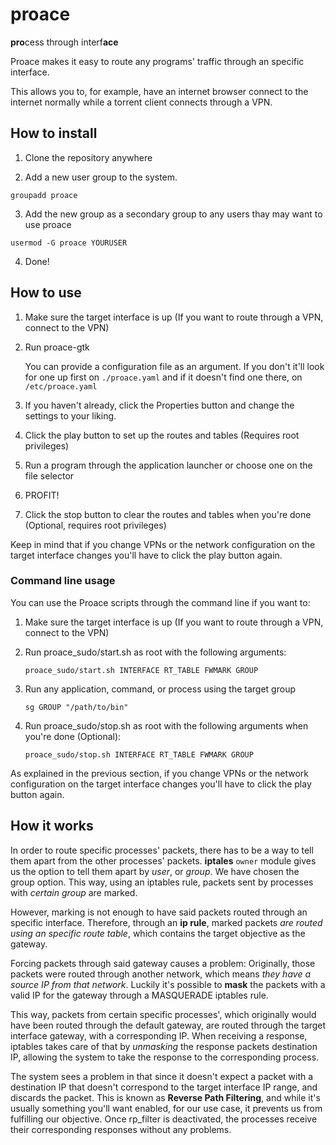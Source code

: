 # proace

**pro**cess through interf**ace**

Proace makes it easy to route any programs' traffic through an specific interface.

This allows you to, for example, have an internet browser connect to the internet normally while a torrent client connects through a VPN.

## How to install

1. Clone the repository anywhere

2. Add a new user group to the system.

```groupadd proace```

3. Add the new group as a secondary group to any users thay may want to use proace

```usermod -G proace YOURUSER```

4. Done!

## How to use

1. Make sure the target interface is up (If you want to route through a VPN, connect to the VPN)

2. Run proace-gtk

    You can provide a configuration file as an argument. If you don't it'll look for one up first on ```./proace.yaml``` and if it doesn't find one there, on ```/etc/proace.yaml```

3. If you haven't already, click the Properties button and change the settings to your liking.

4. Click the play button to set up the routes and tables (Requires root privileges)

5. Run a program through the application launcher or choose one on the file selector

6. PROFIT!

7. Click the stop button to clear the routes and tables when you're done (Optional, requires root privileges)

Keep in mind that if you change VPNs or the network configuration on the target interface changes you'll have to click the play button again.

### Command line usage

You can use the Proace scripts through the command line if you want to:

1. Make sure the target interface is up (If you want to route through a VPN, connect to the VPN)

2. Run proace_sudo/start.sh as root with the following arguments:

    ```proace_sudo/start.sh INTERFACE RT_TABLE FWMARK GROUP```

3. Run any application, command, or process using the target group

    ```sg GROUP "/path/to/bin"```

4. Run proace_sudo/stop.sh as root with the following arguments when you're done (Optional):

    ```proace_sudo/stop.sh INTERFACE RT_TABLE FWMARK GROUP```

As explained in the previous section, if you change VPNs or the network configuration on the target interface changes you'll have to click the play button again.


## How it works

In order to route specific processes' packets, there has to be a way to tell them apart from the other processes' packets. **iptales** ```owner``` module gives us the option to tell them apart by _user_, or _group_. We have chosen the group option.
This way, using an iptables rule, packets sent by processes with _certain group_ are marked.

However, marking is not enough to have said packets routed through an specific interface. Therefore, through an **ip rule**, marked packets _are routed using an specific route table_, which contains the target objective as the gateway.

Forcing packets through said gateway causes a problem: Originally, those packets were routed through another network, which means _they have a source IP from that network_. Luckily it's possible to **mask** the packets with a valid IP for the gateway through a MASQUERADE iptables rule.

This way, packets from certain specific processes', which originally would have been routed through the default gateway, are routed through the target interface gateway, with a corresponding IP. When receiving a response, iptables takes care of that by _unmasking_ the response packets destination IP, allowing the system to take the response to the corresponding process.

The system sees a problem in that since it doesn't expect a packet with a destination IP that doesn't correspond to the target interface IP range, and discards the packet. This is known as **Reverse Path Filtering**, and while it's usually something you'll want enabled, for our use case, it prevents us from fulfilling our objective. Once rp_filter is deactivated, the processes receive their corresponding responses without any problems.